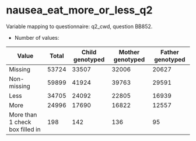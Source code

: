 # nausea_eat_more_or_less_q2
Variable mapping to questionnaire: q2_cwd, question BB852.
- Number of values:

| Value | Total | Child genotyped | Mother genotyped | Father genotyped |
| ----- | ----- | --------------- | ---------------- | ---------------- |
| Missing | 53724 | 33507 | 32006 | 20627 |
| Non-missing | 59899 | 41924 | 39763 | 29591 |
| Less | 34705 | 24092 | 22805 |16939 |
| More | 24996 | 17690 | 16822 |12557 |
| More than 1 check box filled in | 198 | 142 | 136 |95 |



